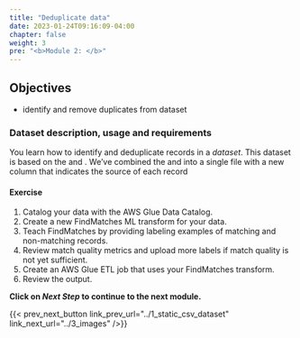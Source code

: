```yaml
---
title: "Deduplicate data"
date: 2023-01-24T09:16:09-04:00
chapter: false
weight: 3
pre: "<b>Module 2: </b>"
---
```



## Objectives

* identify and remove duplicates from dataset

### Dataset description, usage and requirements
You learn how to identify and deduplicate records in a *<XYZ> dataset*. This dataset is based on the <DATASET1> and <DATASET2>. We’ve combined the *<DATASET1>* and *<DATASET2>* into a single file with a new column that indicates the source of each record

#### Exercise

1. Catalog your data with the AWS Glue Data Catalog.
2. Create a new FindMatches ML transform for your data.
3. Teach FindMatches by providing labeling examples of matching and non-matching records.
4. Review match quality metrics and upload more labels if match quality is not yet sufficient.
5. Create an AWS Glue ETL job that uses your FindMatches transform.
6. Review the output.




**Click on *Next Step* to continue to the next module.**

{{< prev_next_button link_prev_url="../1_static_csv_dataset" link_next_url="../3_images" />}}
